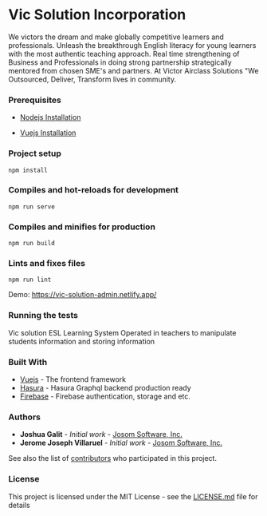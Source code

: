 # Vic Solution Incorporation

We victors the dream and make globally competitive learners and professionals. Unleash the breakthrough English literacy for young learners with the most authentic teaching approach. Real time strengthening of Business and Professionals in doing strong partnership strategically mentored from chosen SME's and partners. At Victor Airclass Solutions "We Outsourced, Deliver, Transform lives in community.

### Prerequisites

- [Nodejs Installation](https://nodejs.org/en/)

- [Vuejs Installation](https://vuejs.org/v2/guide/installation.html)

### Project setup
```
npm install
```

### Compiles and hot-reloads for development
```
npm run serve
```

### Compiles and minifies for production
```
npm run build
```

### Lints and fixes files
```
npm run lint
```

Demo: https://vic-solution-admin.netlify.app/

### Running the tests

Vic solution ESL Learning System Operated in teachers to manipulate students information and storing information


### Built With

* [Vuejs](https://vuejs.org/) - The frontend framework
* [Hasura](http://hasura.io/) - Hasura Graphql backend production ready
* [Firebase](https://firebase.google.com/docs/auth) - Firebase authentication, storage and etc.


### Authors

* **Joshua Galit** - *Initial work* - [Josom Software, Inc.](https://github.com/acatzk)
* **Jerome Joseph Villaruel** - *Initial work* - [Josom Software, Inc.](https://github.com/veoscript)

See also the list of [contributors](https://github.com/acatzk/esl-learning-admin/graphs/contributors) who participated in this project.

### License

This project is licensed under the MIT License - see the [LICENSE.md](LICENSE.md) file for details